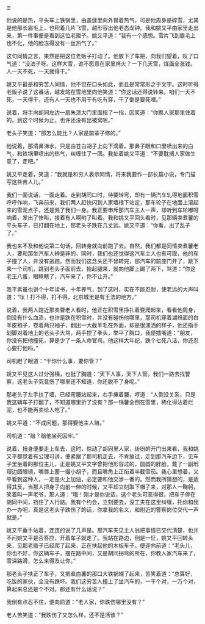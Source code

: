     三 

   他说的是热，平头车上铁锅里，由盖缝里向外冒着热气，可是他周身是碎雪，尤其是他那长眉毛上，也积着几片飞雪，越形容出他老态龙钟。我和姚又平由家里走出来，第一件事便是看到这位老贩子。姚又平道：“我有一个感想。雪片飞到眉毛上也不化，他的脸冻得没有一丝热气了。”

   这句同情之言，果然是把这位老贩子打动了。他放下了车把，向我们望着，叹了口气道：“没法子呀。这样大雪，谁不愿意在家里烤火？一下几天雪，煤面全涨钱。人一天不死，一天就得干。”

   姚又平最是和穷苦人同情，他不但在口头如此，而且是常常形之于文字。这时听得老贩子说了这番话，越发站在雪地里向他笑道：“你这话还得说转来。咱们一天不死，一天得干，还有人一天也不用干有吃有穿，干了倒是要死哩。”

   说着，将手向胡同左边一扇朱漆大门里面指了一指，因笑道：“你瞧人家那里住着的。到这个时候为止，也许还没有出被窝呢。”

   老头子笑道：“那怎么能比？人家是前辈子修的。”

   他说着，那清鼻涕水，只是由苍白胡子上向下滴着。那鼻子眼和口里喷出来的白气，和铁锅里喷出的热气，纠缠住了一团。我扯着姚又平道：“不要耽搁人家做生意了，走吧。”

   姚又平走着，笑道：“我就是和穷人表示同情，将来我要作一部长篇小说，专门描写这些苦人儿。”

   我们一面说话，一面走着。走到胡同口时，待要转弯，却有一辆汽车轧得地面积雪呼呼作响，飞奔前来，我们两人赶快闪到人家墙根下站定，那车轮子在地面上滚起来的雪泥点子，还是溅了我们一身。我正要申斥那汽车主人一声，却听到车轮嘟呀响着，发出了惨叫，接着有人啊哟了叫着。我和姚又平回头看时，见那辆卖煮薯的平头车子，已打翻在地上，那老头子跌在几丈远。姚又平道：“你看，出了乱子了。”

   我也来不及和他说第二句话，回转身就向前跑了去。自然，我们都是同情卖煮薯老人，要和那坐汽车人辨是非的，同时，我们也还觉得这汽车主人也有可取，他的车子撞了人，并没有逃跑。然而我们这念头还不曾转完，那汽车的前座门开了，跳下来一个司机，跳到老头子面前去，抬起腿来，就向他脚上踢了两下，骂道：“你这老王八蛋，眼睛瞎了，汽车来了，你不让开。”

   我平素虽也讲个十年读书，十年养气，到了这时，实在不能忍耐，使老远的大声叫道：“呔！打不得，打不得，北京城里是有王法的地方。”

   说着，我两人跑近那卖曹老人看时，他正在积雪里挣扎着要爬起来，看看他周身，倒没有什么血渍，也许是跌在积雪时，并没有碰伤他哪里，那司机穿着湖绉面的白羊皮袍子，卷着两只袖子，翻出一大截羊毛在外面，却是很潇洒的样子，他还指手划脚对着地上的老头子大骂，两手捏了拳头，举平了胸口，我便插嘴道：“朋友，你没有把他撞死，算是少了一条人命官司。他这样大年纪，跌个七死八活，你还忍心要打他吗。”

   司机瞪了眼道：“干你什么事，要你管？”

   姚又平见这人过分强横，也挺了胸道：“天下人事，天下人管。我们一路去找警察，这老头子究竟伤了哪里还不知道，你还脱不了身呢。”

   那老头子左手扶了墙，已经弯腰站起来，右手捶着腰，哼道：“人倒没关系，只是我这辆车子打翻了，不知道哪里折了没有？那一锅薯全倒在雪里，稀化得沾着烂泥，也不能再卖给人吃了。”

   姚又平道：“不成问题，那得要他主人赔。”

   司机道：“赔？赔他坐死囚牢。”

   说着，扭身便要走上车去，这时，惊动了胡同里人家，纷纷的开门出来看，我和姚又平都觉着有公理可讲，便紧跟了那司机走去，不肯放过，走到那汽车边下，见车子里坐着的那位主儿，正是姚又平文字曾把他形容过的，圆圆的胖脸，戴了一副玳瑁边圆眼镜，嘴唇上蓄一撮小胡子，而且嘴角上正衔着半截雪茄。我心里想着，又平看到这种人，一定是火上加油，必定要和他交涉一番的。然而我所猜想的，是适得其反，当那人把身子向前一伸的时候，又平却立刻取下帽子来，对那人一鞠躬，笑着叫一声老爷，那人道：“哦！刚才是你说话，这个老头可恶得很，把车子停在胡同中间，挡住了人行路。我有个约会，立刻要去，没工夫在这里纠缠，托你和我办一办吧，真是这老头子跌伤了的话，你拿我的名义，和附近的警察岗位交代一声就是。”

   姚又平垂手站着，连连的说了几声是。那汽车夫见主人翁把事情已交代清楚，也并不问姚又平是否答应，开着车子就走了。我站在路边，倒是一怔，姚又平回转头来，见那老贩子已经爬了起来，正在扶起他的木板车子。便迎向前道：“老头儿，你也不好，你这辆车子，摆在路中间，又是胡同拐弯的所在，你教人家汽车来了，雪深路滑，怎么来得及让你。”

   那老头子扶正了车子，又把煮白薯的那口大铁锅端了起来，苦笑着道：“总算好，吃饭的家伙，全没有跌坏。我们这穷苦人撞上了坐汽车的，一干个对，一万个对，算起来总还是个不对。那还有什么话说？”

   我倒有点忍不住，便向前道：“老人家，你跌伤哪里没有？”

   老人苦笑道：“我跌伤了又怎么样，还不是活该？”

